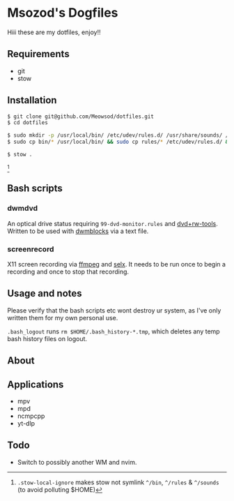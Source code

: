 # Msozod's Dogfiles

Hiii these are my dotfiles, enjoy!!

## Requirements

* git
* stow

## Installation

```bash
$ git clone git@github.com/Meowsod/dotfiles.git
$ cd dotfiles
```

```bash
$ sudo mkdir -p /usr/local/bin/ /etc/udev/rules.d/ /usr/share/sounds/ /usr/share/wallpapers/
$ sudo cp bin/* /usr/local/bin/ && sudo cp rules/* /etc/udev/rules.d/ && sudo cp sounds/* /usr/share/sounds/ && sudo cp wallpapers/* /usr/share/wallpapers/
```

```bash
$ stow .
```
[^1]

## Bash scripts

### dwmdvd

An optical drive status requiring `99-dvd-monitor.rules` and [dvd+rw-tools](https://archlinux.org/packages/extra/x86_64/dvd+rw-tools/). Written to be used with [dwmblocks](https://github.com/torrinfail/dwmblocks) via a text file.

### screenrecord

X11 screen recording via [ffmpeg](https://git.ffmpeg.org/ffmpeg) and [selx](https://codeberg.org/NRK/selx). It needs to be run once to begin a recording and once to stop that recording.

## Usage and notes

Please verify that the bash scripts etc wont destroy ur system, as I've only written them for my own personal use.

`.bash_logout` runs `rm $HOME/.bash_history-*.tmp`, which deletes any temp bash history files on logout.

## About

## Applications

* mpv
* mpd
* ncmpcpp
* yt-dlp

## Todo

* Switch to possibly another WM and nvim.

[^1]: `.stow-local-ignore` makes stow not symlink `^/bin`, `^/rules` & `^/sounds` (to avoid polluting $HOME)
